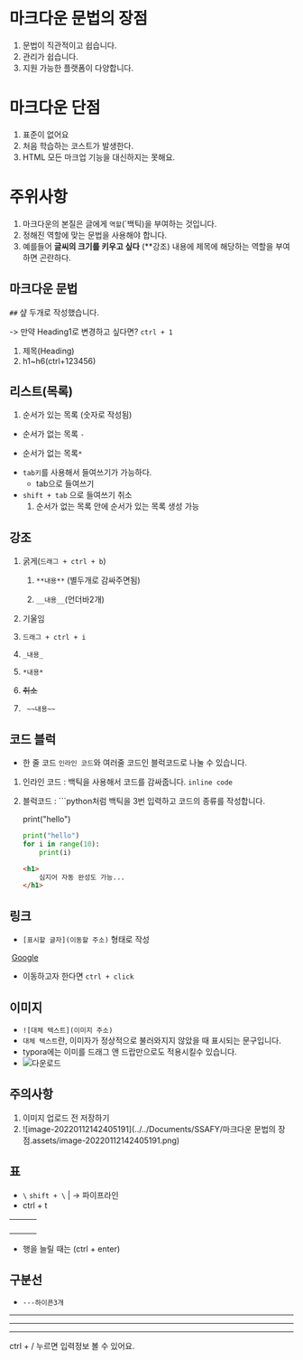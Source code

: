 # 마크다운 문법의 장점

1. 문법이 직관적이고 쉽습니다.
2. 관리가 쉽습니다.
3. 지원 가능한 플랫폼이 다양합니다.

# 마크다운 단점

1. 표준이 없어요
2. 처음 학습하는 코스트가 발생한다.
3. HTML 모든 마크업 기능을 대신하지는 못해요.

# 주위사항

1. 마크다운의 본질은 글에게 `역할`(`백틱)을 부여하는 것입니다.
2. 정해진 역할에 맞는 문법을 사용해야 합니다.
3. 예를들어 **글씨의 크기를 키우고 싶다** (**강조) 내용에 제목에 해당하는 역할을 부여하면 곤란하다.



## 마크다운 문법

`##`  샾 두개로 작성했습니다.

-> 만약 Heading1로 변경하고 싶다면?  `ctrl + 1`

1. 제목(Heading)
2. h1~h6(ctrl+123456)



## 리스트(목록)

1. 순서가 있는 목록 (숫자로 작성됨)

- 순서가 없는 목록 `-`

* 순서가 없는 목록`*`

- `tab키`를 사용해서 들여쓰기가 가능하다.
  - tab으로 들여쓰기
- `shift + tab` 으로 들여쓰기 취소
  1. 순서가 없는 목록 안에 순서가 있는 목록 생성 가능



## 강조

1. 굵게(`드래그 + ctrl + b`)

   1. `**내용**`  (별두개로 감싸주면됨)

   2. `__내용__`(언더바2개)

2.  기울임

   1. `드래그 + ctrl + i`
   2.  `_내용_`
   3. `*내용*`

3.  ~~취소~~

   1. ` ~~내용~~`



## 코드 블럭

- 한 줄 코드 `인라인 코드`와 여러줄 코드인 블럭코드로 나눌 수 있습니다.

1. 인라인 코드 : 백틱을 사용해서 코드를 감싸줍니다. ``inline code``

2. 블럭코드 : ```python처럼 백틱을 3번 입력하고 코드의 종류를 작성합니다.

   print("hello")

   ```python
   print("hello")
   for i in range(10):
       print(i)
   ```

   ```html
   <h1>
       심지어 자동 완성도 가능...
   </h1>
   ```



## 링크

- `[표시할 글자](이동할 주소)` 형태로 작성

​          [Google](http://google.com)

- 이동하고자 한다면 `ctrl + click`



## 이미지

- `![대체 텍스트](이미지 주소)`
- `대체 텍스트`란, 이미자가 정상적으로 불러와지지 않았을 때 표시되는 문구입니다.
- typora에는 이미를 드래그 앤 드랍만으로도 적용시킬수 있습니다.
- ![다운로드](C:\Users\cana0\Desktop\다운로드.png)

## 주의사항

1. 이미지 업로드 전 저장하기
2. ![image-20220112142405191](../../Documents/SSAFY/마크다운 문법의 장점.assets/image-20220112142405191.png)



## 표

- `\` `shift + \`  | -> 파이프라인
- ctrl + t

|      |      |      |
| ---- | ---- | ---- |
|      |      |      |
|      |      |      |
|      |      |      |
|      |      |      |



- 행을 늘릴 때는 (ctrl + enter)



## 구분선

- `---하이픈3개`

---

---

---



ctrl + / 누르면 입력정보 볼 수 있어요.

